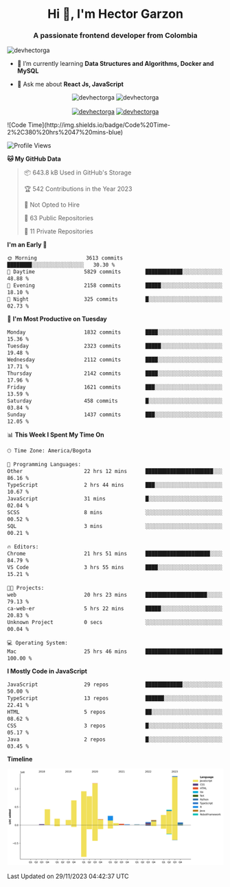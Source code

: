 <h1 align="center">Hi 👋, I'm Hector Garzon</h1>
<h3 align="center">A passionate frontend developer from Colombia</h3>

<p align="left"> <img src="https://komarev.com/ghpvc/?username=devhectorga" alt="devhectorga" /> </p>

- 🌱 I’m currently learning **Data Structures and Algorithms, Docker and MySQL**

- 💬 Ask me about **React Js, JavaScript**

<p align="center"> <img src="https://github-readme-stats.vercel.app/api?username=devhectorga&count_private=true&show_icons=true" alt="devhectorga" /> <img src="https://github-readme-stats.vercel.app/api/top-langs/?username=devhectorga&layout=compact" alt="devhectorga" /></p>

<p align="center">
<a href="https://twitter.com/devhectorga" target="blank"><img align="center" src="https://cdn.jsdelivr.net/npm/simple-icons@3.0.1/icons/twitter.svg" alt="devhectorga" height="20" width="20" /></a>
<a href="https://linkedin.com/in/devhectorga" target="blank"><img align="center" src="https://cdn.jsdelivr.net/npm/simple-icons@3.0.1/icons/linkedin.svg" alt="devhectorga" height="20" width="20" /></a>
</p>
<!--START_SECTION:waka-->
![Code Time](http://img.shields.io/badge/Code%20Time-2%2C380%20hrs%2047%20mins-blue)

![Profile Views](http://img.shields.io/badge/Profile%20Views-0-blue)

**🐱 My GitHub Data** 

> 📦 643.8 kB Used in GitHub's Storage 
 > 
> 🏆 542 Contributions in the Year 2023
 > 
> 🚫 Not Opted to Hire
 > 
> 📜 63 Public Repositories 
 > 
> 🔑 11 Private Repositories 
 > 
**I'm an Early 🐤** 

```text
🌞 Morning                3613 commits        ████████░░░░░░░░░░░░░░░░░   30.30 % 
🌆 Daytime                5829 commits        ████████████░░░░░░░░░░░░░   48.88 % 
🌃 Evening                2158 commits        █████░░░░░░░░░░░░░░░░░░░░   18.10 % 
🌙 Night                  325 commits         █░░░░░░░░░░░░░░░░░░░░░░░░   02.73 % 
```
📅 **I'm Most Productive on Tuesday** 

```text
Monday                   1832 commits        ████░░░░░░░░░░░░░░░░░░░░░   15.36 % 
Tuesday                  2323 commits        █████░░░░░░░░░░░░░░░░░░░░   19.48 % 
Wednesday                2112 commits        ████░░░░░░░░░░░░░░░░░░░░░   17.71 % 
Thursday                 2142 commits        ████░░░░░░░░░░░░░░░░░░░░░   17.96 % 
Friday                   1621 commits        ███░░░░░░░░░░░░░░░░░░░░░░   13.59 % 
Saturday                 458 commits         █░░░░░░░░░░░░░░░░░░░░░░░░   03.84 % 
Sunday                   1437 commits        ███░░░░░░░░░░░░░░░░░░░░░░   12.05 % 
```


📊 **This Week I Spent My Time On** 

```text
🕑︎ Time Zone: America/Bogota

💬 Programming Languages: 
Other                    22 hrs 12 mins      ██████████████████████░░░   86.16 % 
TypeScript               2 hrs 44 mins       ███░░░░░░░░░░░░░░░░░░░░░░   10.67 % 
JavaScript               31 mins             █░░░░░░░░░░░░░░░░░░░░░░░░   02.04 % 
SCSS                     8 mins              ░░░░░░░░░░░░░░░░░░░░░░░░░   00.52 % 
SQL                      3 mins              ░░░░░░░░░░░░░░░░░░░░░░░░░   00.21 % 

🔥 Editors: 
Chrome                   21 hrs 51 mins      █████████████████████░░░░   84.79 % 
VS Code                  3 hrs 55 mins       ████░░░░░░░░░░░░░░░░░░░░░   15.21 % 

🐱‍💻 Projects: 
web                      20 hrs 23 mins      ████████████████████░░░░░   79.13 % 
ca-web-er                5 hrs 22 mins       █████░░░░░░░░░░░░░░░░░░░░   20.83 % 
Unknown Project          0 secs              ░░░░░░░░░░░░░░░░░░░░░░░░░   00.04 % 

💻 Operating System: 
Mac                      25 hrs 46 mins      █████████████████████████   100.00 % 
```

**I Mostly Code in JavaScript** 

```text
JavaScript               29 repos            ████████████░░░░░░░░░░░░░   50.00 % 
TypeScript               13 repos            ██████░░░░░░░░░░░░░░░░░░░   22.41 % 
HTML                     5 repos             ██░░░░░░░░░░░░░░░░░░░░░░░   08.62 % 
CSS                      3 repos             █░░░░░░░░░░░░░░░░░░░░░░░░   05.17 % 
Java                     2 repos             █░░░░░░░░░░░░░░░░░░░░░░░░   03.45 % 
```



**Timeline**

![Lines of Code chart](https://raw.githubusercontent.com/devHectorGa/devHectorGa/master/assets/bar_graph.png)


 Last Updated on 29/11/2023 04:42:37 UTC
<!--END_SECTION:waka-->
